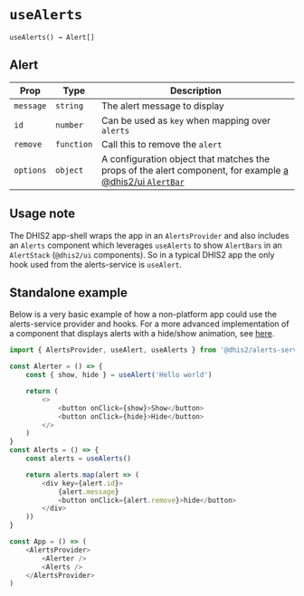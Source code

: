 # `useAlerts`

`useAlerts() → Alert[]`

## Alert

| Prop      | Type       | Description                                                                                                                                                                      |
| --------- | ---------- | -------------------------------------------------------------------------------------------------------------------------------------------------------------------------------- |
| `message` | `string`   | The alert message to display                                                                                                                                                     |
| `id`      | `number`   | Can be used as `key` when mapping over `alerts`                                                                                                                                  |
| `remove`  | `function` | Call this to remove the `alert`                                                                                                                                                  |
| `options` | `object`   | A configuration object that matches the props of the alert component, for example [a @dhis2/ui `AlertBar`](https://ui.dhis2.nu/#/api?id=coresrcalertbaralertbarproptypes-object) |

## Usage note

The DHIS2 app-shell wraps the app in an `AlertsProvider` and also includes an `Alerts` component which leverages `useAlerts` to show `AlertBars` in an `AlertStack` (`@dhis2/ui` components). So in a typical DHIS2 app the only hook used from the alerts-service is `useAlert`.

## Standalone example

Below is a very basic example of how a non-platform app could use the alerts-service provider and hooks. For a more advanced implementation of a component that displays alerts with a hide/show animation, see [here](https://github.com/dhis2/app-platform/blob/master/adapter/src/components/Alerts.js).

```js
import { AlertsProvider, useAlert, useAlerts } from '@dhis2/alerts-service'

const Alerter = () => {
    const { show, hide } = useAlert('Hello world')

    return (
        <>
            <button onClick={show}>Show</button>
            <button onClick={hide}>Hide</button>
        </>
    )
}
const Alerts = () => {
    const alerts = useAlerts()

    return alerts.map(alert => (
        <div key={alert.id}>
            {alert.message}
            <button onClick={alert.remove}>hide</button>
        </div>
    ))
}

const App = () => (
    <AlertsProvider>
        <Alerter />
        <Alerts />
    </AlertsProvider>
)
```
